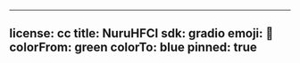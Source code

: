 
---
license: cc
title: NuruHFCI
sdk: gradio
emoji: 🏃
colorFrom: green
colorTo: blue
pinned: true
---
